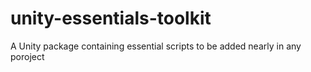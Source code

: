 # unity-essentials-toolkit
A Unity package containing essential scripts to be added nearly in any poroject
